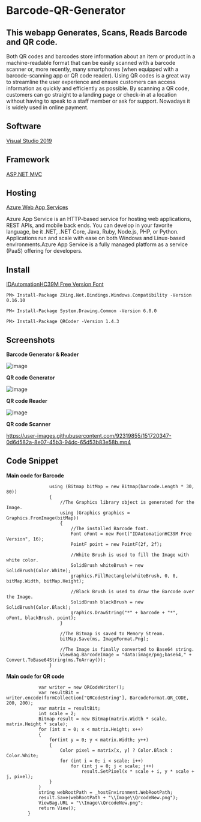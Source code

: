 # Barcode-QR-Generator
## This webapp Generates, Scans, Reads Barcode and QR code.

Both QR codes and barcodes store information about an item or product in a machine-readable format that can be easily scanned with a barcode scanner or, more recently, many smartphones (when equipped with a barcode-scanning app or QR code reader). Using QR codes is a great way to streamline the user experience and ensure customers can access information as quickly and efficiently as possible. By scanning a QR code, customers can go straight to a landing page or check-in at a location without having to speak to a staff member or ask for support. Nowadays it is widely used in online payment.
## Software
[Visual Studio 2019 ](https://visualstudio.microsoft.com/downloads/)
## Framework
[ASP.NET MVC ](https://dotnet.microsoft.com/en-us/apps/aspnet/mvc)
## Hosting
[Azure Web App Services](https://azure.microsoft.com/en-in/services/app-service/web/)

Azure App Service is an HTTP-based service for hosting web applications, REST APIs, and mobile back ends. You can develop in your favorite language, be it .NET, .NET Core, Java, Ruby, Node.js, PHP, or Python. Applications run and scale with ease on both Windows and Linux-based environments.Azure App Service is a fully managed platform as a service (PaaS) offering for developers.
## Install
[IDAutomationHC39M Free Version Font](https://www.wfonts.com/font/idautomationhc39m-free-version)

``` PM> Install-Package ZXing.Net.Bindings.Windows.Compatibility -Version 0.16.10 ```

``` PM> Install-Package System.Drawing.Common -Version 6.0.0 ```

``` PM> Install-Package QRCoder -Version 1.4.3 ```
## Screenshots
**Barcode Generator & Reader**

![image](https://user-images.githubusercontent.com/92319855/151719237-0e29d76a-d4d4-49a2-af37-87e97a158e04.png)

**QR code Generator**

![image](https://user-images.githubusercontent.com/92319855/151719449-46ec835d-1186-4dde-a62b-cba3887e40c1.png)

**QR code Reader**

![image](https://user-images.githubusercontent.com/92319855/151719492-82155fdd-7be5-4c41-ade5-8e99d5fe88e0.png)

**QR code Scanner**

https://user-images.githubusercontent.com/92319855/151720347-0d6d582a-8e07-45b3-94dc-65d53b83e58b.mp4

## Code Snippet
**Main code for Barcode**
```//The Image is drawn based on length of Barcode text.
                using (Bitmap bitMap = new Bitmap(barcode.Length * 30, 80))
                {
                    //The Graphics library object is generated for the Image.
                    using (Graphics graphics = Graphics.FromImage(bitMap))
                    {
                        //The installed Barcode font.
                        Font oFont = new Font("IDAutomationHC39M Free Version", 16);
                        PointF point = new PointF(2f, 2f);

                        //White Brush is used to fill the Image with white color.
                        SolidBrush whiteBrush = new SolidBrush(Color.White);
                        graphics.FillRectangle(whiteBrush, 0, 0, bitMap.Width, bitMap.Height);

                        //Black Brush is used to draw the Barcode over the Image.
                        SolidBrush blackBrush = new SolidBrush(Color.Black);
                        graphics.DrawString("*" + barcode + "*", oFont, blackBrush, point);
                    }

                    //The Bitmap is saved to Memory Stream.
                    bitMap.Save(ms, ImageFormat.Png);

                    //The Image is finally converted to Base64 string.
                    ViewBag.BarcodeImage = "data:image/png;base64," + Convert.ToBase64String(ms.ToArray());
                } 
 ```
**Main code for QR code**
```
            var writer = new QRCodeWriter();
            var resultBit = writer.encode(formCollection["QRCodeString"], BarcodeFormat.QR_CODE, 200, 200);
            var matrix = resultBit;
            int scale = 2;
            Bitmap result = new Bitmap(matrix.Width * scale, matrix.Height * scale);
            for (int x = 0; x < matrix.Height; x++)
            {
                for(int y = 0; y < matrix.Width; y++)
                {
                    Color pixel = matrix[x, y] ? Color.Black : Color.White;
                    for (int i = 0; i < scale; i++)
                        for (int j = 0; j < scale; j++)
                            result.SetPixel(x * scale + i, y * scale + j, pixel);
                }
            }
            string webRootPath = _hostEnvironment.WebRootPath;
            result.Save(webRootPath + "\\Image\\QrcodeNew.png");
            ViewBag.URL = "\\Image\\QrcodeNew.png";
            return View();
        }
```


